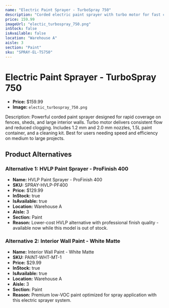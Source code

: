 ```yaml
---
name: "Electric Paint Sprayer - TurboSpray 750"
description: "Corded electric paint sprayer with turbo motor for fast coverage on large surfaces. Includes adjustable pressure and 2 nozzle sizes for fine and coarse finish."
price: 159.99
imageUrl: "electic_turbospray_750.png"
inStock: false
isAvailable: false
location: "Warehouse A"
aisle: 3
section: "Paint"
sku: "SPRAY-EL-TS750"
---
```


# Electric Paint Sprayer - TurboSpray 750

- **Price:** $159.99
- **Image:** `electic_turbospray_750.png`

Description: Powerful corded paint sprayer designed for rapid coverage on fences, sheds, and large interior walls. Turbo motor delivers consistent flow and reduced clogging. Includes 1.2 mm and 2.0 mm nozzles, 1.5L paint container, and a cleaning kit. Best for users needing speed and efficiency on medium to large projects.

## Product Alternatives

### Alternative 1: HVLP Paint Sprayer - ProFinish 400

- **Name:** HVLP Paint Sprayer - ProFinish 400
- **SKU:** SPRAY-HVLP-PF400
- **Price:** $129.99
- **InStock:** true
- **IsAvailable:** true
- **Location:** Warehouse A
- **Aisle:** 3
- **Section:** Paint
- **Reason:** Lower-cost HVLP alternative with professional finish quality - available now while this model is out of stock.

### Alternative 2: Interior Wall Paint - White Matte

- **Name:** Interior Wall Paint - White Matte
- **SKU:** PAINT-WHT-MT-1
- **Price:** $29.99
- **InStock:** true
- **IsAvailable:** true
- **Location:** Warehouse A
- **Aisle:** 3
- **Section:** Paint
- **Reason:** Premium low-VOC paint optimized for spray application with this electric sprayer system.
